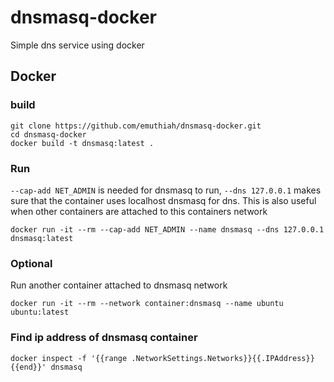 # dnsmasq-docker
Simple dns service using docker

## Docker
### build
```
git clone https://github.com/emuthiah/dnsmasq-docker.git
cd dnsmasq-docker
docker build -t dnsmasq:latest .
```
### Run
`--cap-add NET_ADMIN` is needed for dnsmasq to run, `--dns 127.0.0.1` makes sure that the container uses localhost dnsmasq for dns. This is also useful when other containers are attached to this containers network
```
docker run -it --rm --cap-add NET_ADMIN --name dnsmasq --dns 127.0.0.1 dnsmasq:latest
```
### Optional
Run another container attached to dnsmasq network
```
docker run -it --rm --network container:dnsmasq --name ubuntu ubuntu:latest
```
### Find ip address of dnsmasq container
```
docker inspect -f '{{range .NetworkSettings.Networks}}{{.IPAddress}}{{end}}' dnsmasq
```
